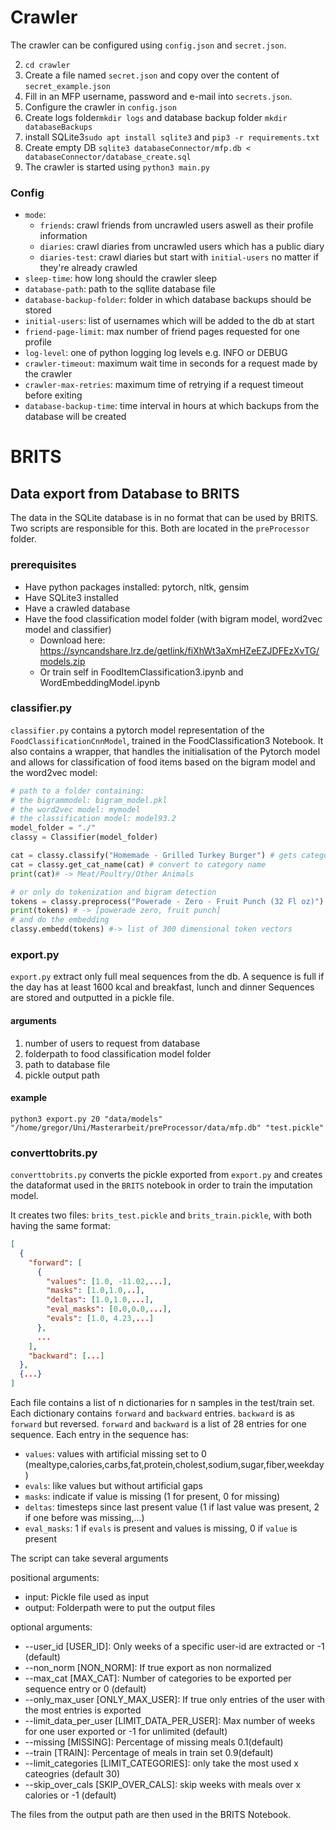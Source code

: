 # Crawler

The crawler can be configured using `config.json` and `secret.json`.

2. `cd crawler`
3. Create a file named `secret.json` and copy over the content of `secret_example.json`
4. Fill in an MFP username, password and e-mail into `secrets.json`.
5. Configure the crawler in `config.json`
6. Create logs folder`mkdir logs` and database backup folder `mkdir databaseBackups`
7. install SQLite3`sudo apt install sqlite3` and `pip3 -r requirements.txt`
8. Create empty DB `sqlite3 databaseConnector/mfp.db < databaseConnector/database_create.sql`
9. The crawler is started using `python3 main.py`

### Config
* `mode`: 
  * `friends`: crawl friends from uncrawled users aswell as their profile information
  * `diaries`: crawl diaries from uncrawled users which has a public diary
  * `diaries-test`: crawl diaries but start with `initial-users` no matter if they're already crawled
* `sleep-time`: how long should the crawler sleep
* `database-path`: path to the sqllite database file
* `database-backup-folder`: folder in which database backups should be stored
* `initial-users`: list of usernames which will be added to the db at start
* `friend-page-limit`: max number of friend pages requested for one profile
* `log-level`: one of python logging log levels e.g. INFO or DEBUG
* `crawler-timeout`: maximum wait time in seconds for a request made by the crawler
* `crawler-max-retries`: maximum time of retrying if a request timeout before exiting
* `database-backup-time`: time interval in hours at which backups from the database will be created

# BRITS
## Data export from Database to BRITS
The data in the SQLite database is in no format that can be used by BRITS.
Two scripts are responsible for this. Both are located in the `preProcessor` folder.
### prerequisites
* Have python packages installed:  pytorch, nltk, gensim
* Have SQLite3 installed
* Have a crawled database
* Have the food classification model folder (with bigram model, word2vec model and classifier)
  * Download here: https://syncandshare.lrz.de/getlink/fiXhWt3aXmHZeEZJDFEzXvTG/models.zip
  * Or train self in FoodItemClassification3.ipynb and WordEmbeddingModel.ipynb

### classifier.py
`classifier.py` contains a pytorch model representation of the `FoodClassificationCnnModel`,
trained in the FoodClassification3 Notebook. It also contains a wrapper, that handles the initialisation
of the Pytorch model and allows for classification of food items based on the bigram model and the word2vec model:
```python
# path to a folder containing: 
# the bigrammodel: bigram_model.pkl
# the word2vec model: mymodel
# the classification model: model93.2
model_folder = "./" 
classy = Classifier(model_folder)

cat = classy.classify("Homemade - Grilled Turkey Burger") # gets category as number
cat = classy.get_cat_name(cat) # convert to category name
print(cat)# -> Meat/Poultry/Other Animals

# or only do tokenization and bigram detection
tokens = classy.preprocess("Powerade - Zero - Fruit Punch (32 Fl oz)") 		
print(tokens) # -> [powerade zero, fruit punch] 
# and do the embedding
classy.embedd(tokens) #-> list of 300 dimensional token vectors
```

### export.py
`export.py` extract only full meal sequences from the db. 
A sequence is full if the day has at least 1600 kcal and breakfast, lunch and dinner
Sequences are stored and outputted in a pickle file.
#### arguments
1. number of users to request from database
2. folderpath to food classification model folder
3. path to database file
4. pickle output path
#### example
`python3 export.py 20 "data/models" "/home/gregor/Uni/Masterarbeit/preProcessor/data/mfp.db" "test.pickle"`

### converttobrits.py
`converttobrits.py` converts the pickle exported from `export.py` 
and creates the dataformat used in the `BRITS` notebook in order to train
the imputation model.

It creates two files: `brits_test.pickle` and `brits_train.pickle`, with both having
the same format:
```json
[
  {
    "forward": [
      {
        "values": [1.0, -11.02,...],
        "masks": [1.0,1.0,..],
        "deltas": [1.0,1.0,...],
        "eval_masks": [0.0,0.0,...],
        "evals": [1.0, 4.23,...]
      },
      ...
    ],
    "backward": [...]
  },
  {...}
]
```
Each file contains a list of n dictionaries for n samples in the test/train set.
Each dictionary contains `forward` and `backward` entries. `backward` is as `forward` but reversed.
`forward` and `backward` is a list of 28 entries for one sequence. Each entry in the sequence has:
* `values`: values with artificial missing set to 0 (mealtype,calories,carbs,fat,protein,cholest,sodium,sugar,fiber,weekday)
* `evals`: like values but without artificial gaps
* `masks`: indicate if value is missing (1 for present, 0 for missing)
* `deltas`: timesteps since last present value (1 if last value was present, 2 if one before was missing,...)
* `eval_masks`: 1 if `evals` is present and values is missing, 0 if `value` is present

The script can take several arguments

positional arguments:
*  input: Pickle file used as input
*  output: Folderpath were to put the output files

optional arguments:
*  --user_id [USER_ID]: Only weeks of a specific user-id are extracted or -1 (default)
*  --non_norm [NON_NORM]: If true export as non normalized
*  --max_cat [MAX_CAT]: Number of categories to be exported per sequence entry or 0 (default)
*  --only_max_user [ONLY_MAX_USER]: If true only entries of the user with the most entries is exported
*  --limit_data_per_user [LIMIT_DATA_PER_USER]: Max number of weeks for one user exported or -1 for unlimited (default)
*  --missing [MISSING]: Percentage of missing meals 0.1(default)
*  --train [TRAIN]: Percentage of meals in train set 0.9(default)
*  --limit_categories [LIMIT_CATEGORIES]: only take the most used x cateogries (default 30)
*  --skip_over_cals [SKIP_OVER_CALS]: skip weeks with meals over x calories or -1 (default)

The files from the output path are then used in the BRITS Notebook.
